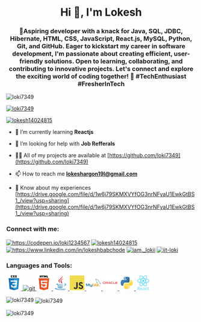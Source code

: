 <h1 align="center">Hi 👋, I'm Lokesh</h1>
<h3 align="center">👋Aspiring developer with a knack for Java, SQL, JDBC, Hibernate, HTML, CSS, JavaScript, React.js, MySQL, Python, Git, and GitHub. Eager to kickstart my career in software development, I'm passionate about creating efficient, user-friendly solutions. Open to learning, collaborating, and contributing to innovative projects. Let's connect and explore the exciting world of coding together! 🚀 #TechEnthusiast #FresherInTech</h3>

<p align="left"> <img src="https://komarev.com/ghpvc/?username=loki7349&label=Profile%20views&color=0e75b6&style=flat" alt="loki7349" /> </p>

<p align="left"> <a href="https://github.com/ryo-ma/github-profile-trophy"><img src="https://github-profile-trophy.vercel.app/?username=loki7349" alt="loki7349" /></a> </p>

<p align="left"> <a href="https://twitter.com/lokesh14024815" target="blank"><img src="https://img.shields.io/twitter/follow/lokesh14024815?logo=twitter&style=for-the-badge" alt="lokesh14024815" /></a> </p>

- 🌱 I’m currently learning **Reactjs**

- 🤝 I’m looking for help with **Job Refferals**

- 👨‍💻 All of my projects are available at [https://github.com/loki7349](https://github.com/loki7349)

- 📫 How to reach me **lokeshargon19l@gmail.com**

- 📄 Know about my experiences [https://drive.google.com/file/d/1w6j79SKMXVYfOG3nrNFyaU1EwkGtBS1_/view?usp=sharing](https://drive.google.com/file/d/1w6j79SKMXVYfOG3nrNFyaU1EwkGtBS1_/view?usp=sharing)

<h3 align="left">Connect with me:</h3>
<p align="left">
<a href="https://codepen.io/https://codepen.io/loki1234567" target="blank"><img align="center" src="https://raw.githubusercontent.com/rahuldkjain/github-profile-readme-generator/master/src/images/icons/Social/codepen.svg" alt="https://codepen.io/loki1234567" height="30" width="40" /></a>
<a href="https://twitter.com/lokesh14024815" target="blank"><img align="center" src="https://raw.githubusercontent.com/rahuldkjain/github-profile-readme-generator/master/src/images/icons/Social/twitter.svg" alt="lokesh14024815" height="30" width="40" /></a>
<a href="https://www.linkedin.com/in/lokeshbabchode" target="blank"><img align="center" src="https://raw.githubusercontent.com/rahuldkjain/github-profile-readme-generator/master/src/images/icons/Social/linked-in-alt.svg" alt="https://www.linkedin.com/in/lokeshbabchode" height="30" width="40" /></a>
<a href="https://instagram.com/iam._lokii" target="blank"><img align="center" src="https://raw.githubusercontent.com/rahuldkjain/github-profile-readme-generator/master/src/images/icons/Social/instagram.svg" alt="iam._lokii" height="30" width="40" /></a>
<a href="https://www.youtube.com/c/iit-loki" target="blank"><img align="center" src="https://raw.githubusercontent.com/rahuldkjain/github-profile-readme-generator/master/src/images/icons/Social/youtube.svg" alt="iit-loki" height="30" width="40" /></a>
</p>

<h3 align="left">Languages and Tools:</h3>
<p align="left"> <a href="https://www.w3schools.com/css/" target="_blank" rel="noreferrer"> <img src="https://raw.githubusercontent.com/devicons/devicon/master/icons/css3/css3-original-wordmark.svg" alt="css3" width="40" height="40"/> </a> <a href="https://git-scm.com/" target="_blank" rel="noreferrer"> <img src="https://www.vectorlogo.zone/logos/git-scm/git-scm-icon.svg" alt="git" width="40" height="40"/> </a> <a href="https://www.w3.org/html/" target="_blank" rel="noreferrer"> <img src="https://raw.githubusercontent.com/devicons/devicon/master/icons/html5/html5-original-wordmark.svg" alt="html5" width="40" height="40"/> </a> <a href="https://www.java.com" target="_blank" rel="noreferrer"> <img src="https://raw.githubusercontent.com/devicons/devicon/master/icons/java/java-original.svg" alt="java" width="40" height="40"/> </a> <a href="https://developer.mozilla.org/en-US/docs/Web/JavaScript" target="_blank" rel="noreferrer"> <img src="https://raw.githubusercontent.com/devicons/devicon/master/icons/javascript/javascript-original.svg" alt="javascript" width="40" height="40"/> </a> <a href="https://www.mysql.com/" target="_blank" rel="noreferrer"> <img src="https://raw.githubusercontent.com/devicons/devicon/master/icons/mysql/mysql-original-wordmark.svg" alt="mysql" width="40" height="40"/> </a> <a href="https://www.oracle.com/" target="_blank" rel="noreferrer"> <img src="https://raw.githubusercontent.com/devicons/devicon/master/icons/oracle/oracle-original.svg" alt="oracle" width="40" height="40"/> </a> <a href="https://www.python.org" target="_blank" rel="noreferrer"> <img src="https://raw.githubusercontent.com/devicons/devicon/master/icons/python/python-original.svg" alt="python" width="40" height="40"/> </a> <a href="https://reactjs.org/" target="_blank" rel="noreferrer"> <img src="https://raw.githubusercontent.com/devicons/devicon/master/icons/react/react-original-wordmark.svg" alt="react" width="40" height="40"/> </a> </p>

<p><img align="left" src="https://github-readme-stats.vercel.app/api/top-langs?username=loki7349&show_icons=true&locale=en&layout=compact" alt="loki7349" /></p>

<p>&nbsp;<img align="center" src="https://github-readme-stats.vercel.app/api?username=loki7349&show_icons=true&locale=en" alt="loki7349" /></p>

<p><img align="center" src="https://github-readme-streak-stats.herokuapp.com/?user=loki7349&" alt="loki7349" /></p>
